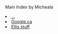 Main Index by Micheala <br>

<li><a href="..">...</a>

<li><a href=">https://www.google.ca">Google.ca</a>

<li><a href="https://github.com/hpssjellis/high-school-javascript-game-dev-assignment-images">Ellis stuff</a>
